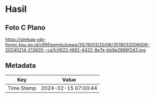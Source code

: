 # Hasil

## Foto C Plano

https://sirekap-obj-formc.kpu.go.id/c89f/pemilu/ppwp/35/19/03/20/06/3519032006006-20240214-213635--ca7c0622-f492-4422-8e7e-bb9e2666f243.jpg


## Metadata

| Key        | Value               |
| ---------- | ------------------- |
| Time Stamp | 2024-02-15 07:00:44 |



